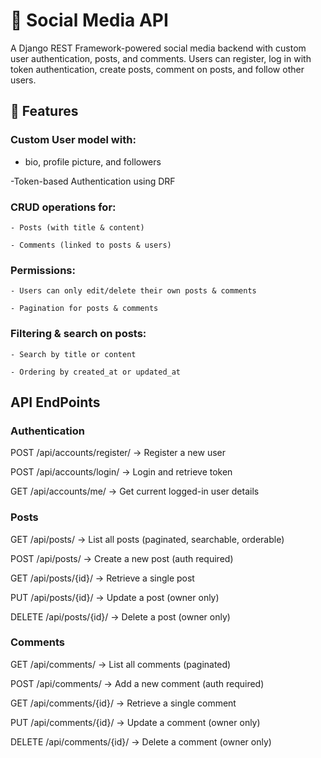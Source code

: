 # 📌 Social Media API

A Django REST Framework-powered social media backend with custom user authentication, posts, and comments.
Users can register, log in with token authentication, create posts, comment on posts, and follow other users.

## 🚀 Features

### Custom User model with:

 - bio, profile picture, and followers

  -Token-based Authentication using DRF

### CRUD operations for:

    - Posts (with title & content)

    - Comments (linked to posts & users)

### Permissions:

    - Users can only edit/delete their own posts & comments

    - Pagination for posts & comments

### Filtering & search on posts:

    - Search by title or content

    - Ordering by created_at or updated_at

## API EndPoints
### Authentication

POST /api/accounts/register/ → Register a new user

POST /api/accounts/login/ → Login and retrieve token

GET /api/accounts/me/ → Get current logged-in user details

### Posts

GET /api/posts/ → List all posts (paginated, searchable, orderable)

POST /api/posts/ → Create a new post (auth required)

GET /api/posts/{id}/ → Retrieve a single post

PUT /api/posts/{id}/ → Update a post (owner only)

DELETE /api/posts/{id}/ → Delete a post (owner only)

### Comments

GET /api/comments/ → List all comments (paginated)

POST /api/comments/ → Add a new comment (auth required)

GET /api/comments/{id}/ → Retrieve a single comment

PUT /api/comments/{id}/ → Update a comment (owner only)

DELETE /api/comments/{id}/ → Delete a comment (owner only)